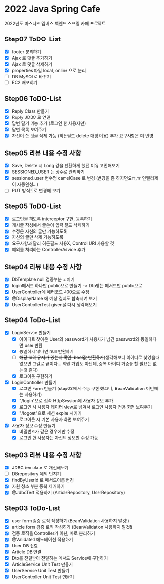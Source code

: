 # 2022 Java Spring Cafe

2022년도 마스터즈 멤버스 백엔드 스프링 카페 프로젝트

## Step07 ToDO-List
- [x] footer 분리하기
- [x] Ajax 로 댓글 추가하기
- [x] Ajax 로 댓글 삭제하기
- [x] properties 파일 local, online 으로 분리
- [ ] DB MySQl 로 바꾸기
- [ ] EC2 배포하기

## Step06 ToDO-List

- [x] Reply Class 만들기
- [x] Reply JDBC 로 연결
- [x] 답변 달기 기능 추가 (로그인 한 사용자만)
- [x] 답변 목록 보여주기
- [x] 자신이 쓴 댓글 삭제 가능 (히든필드 delete 매핑 이용)
  추가 요구사항은 미 반영

## Step05 리뷰 내용 수정 사항

- [x] Save, Delete 시 Long 값을 반환하게 했던 이유 고민해보기
- [x] SESSIONED_USER 는 상수로 관리하기
- [x] sessioned_user 변수명 camelCase 로 변경 (변경을 좀 하자면요ㅠ,ㅠ 인텔리제이 자동완성...)
- [ ] PUT 방식으로 변경해 보기

## Step05 ToDO-List

- [x] 로그인을 하도록 interceptor 구현, 등록하기
- [x] 게시글 작성에서 글쓴이 입력 필드 삭제하기
- [x] 수정은 자신의 글만 가능하도록
- [x] 자신의 글만 삭제 가능하도록
- [x] 요구사항과 달리 히든필드 사용X, Control URI 사용할 것
- [x] 예외를 처리하는 ControllerAdvice 추가

## Step04 리뷰 내용 수정 사항
- [x] DbTemplate null 검증부분 고치기
- [x] login메서드 하나만 public으로 만들기 -> Dto받는 메서드만 public으로
- [x] UserController에 에러코드 400으로 수정
- [x] @DisplayName 에 예상 결과도 함축시켜 보기
- [x] UserControllerTest given절 다시 생각해보기

## Step04 ToDo-List
- [x] LoginServce 만들기
  - [x] 아이디로 찾아온 User의 password가 사용자가 넘긴 password와 동일하다면 user 반환
  - [x] 동일하지 않다면 null 반환하기
  - [ ] ~~해당 id의 유저가 있는지 확인: bool값 반환하기~~(생각해보니 아이디로 찾았을때 없으면 그걸로 끝이다... 회원 가입도 아닌데, 중복 아이디 거증을 할 필요는 없는것 같다)
  - [x] 로그아웃 구현하기

- [x] LoginController 만들기
  - [x] 로그인 Form 만들기 (step03에서 수동 구현 했으니, BeanValidation 이번에는 사용하기)
  - [x] "/login"으로 접속 HttpSession에 사용자 정보 추가
  - [x] 로그인 시 사용자 데이터 view로 넘겨서 로그인 사용자 전용 화면 보여주기
  - [x] "/logout"으로 세션 expire 시키기
  - [x] 로그아웃 시 기본 사용자 화면 보여주기

- [x] 사용자 정보 수정 만들기
  - [x] 비밀번호가 같은 경우에만 수정
  - [x] 로그인 한 사용자는 자신의 정보만 수정 가능

## Step03 리뷰 내용 수정 사항
- [x] JDBC template 로 개선해보기
- [ ] DBrepository 예외 던지기
- [x] findByUserId 로 메서드이름 변경
- [x] 자원 청소 부분 중복 제거하기
- [x] @JdbcTest 적용하기 (ArticleRepository, UserRepository)

## Step03 ToDo-List
- [x] user form 검증 로직 작성하기 (BeanValidation 사용하지 말것!)
- [x] article form 검증 로직 작성하기 (BeanValidation 사용하지 말것!)
- [x] 검증 로직을 Controller가 아닌, 따로 분리하기
- [x] @Validated 에노테이션 적용하기
- [x] User DB 연결
- [x] Article DB 연결
- [x] Dto를 전달받아 전달하는 메서드 Service에 구현하기
- [x] ArticleService Unit Test 만들기
- [x] UserService Unit Test 만들기
- [x] UserController Unit Test 만들기
